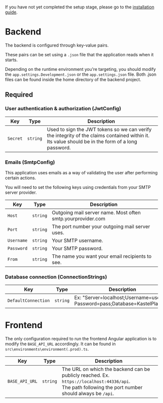 If you have not yet completed the setup stage, please go to the [installation guide](Installation.md).

# Backend
The backend is configured through key-value pairs. 

These pairs can be set using a `.json` file that the application reads when it starts.

Depending on the runtime environment you're targeting, you should modify the `app.settings.Development.json`
or the `app.settings.json` file. Both .json files can be found inside the home directory of the backend project.

## Required

### User authentication & authorization (JwtConfig)

| Key    | Type     | Description                                                                                  |
|--------|----------|----------------------------------------------------------------------------------------------|
|`Secret`| `string` | Used to sign the JWT tokens so we can verify the integrity of the claims contained within it.<br/>Its value should be in the form of a long password.|

### Emails (SmtpConfig)

This application uses emails as a way of validating the user after performing certain actions.

You will need to set the following keys using credentials from your SMTP server provider.

| Key        | Type     | Description                                                  |
|------------|----------|--------------------------------------------------------------|
|`Host`      | `string` | Outgoing mail server name. Most often smtp.yourprovider.com  |     
|`Port`      | `string` | The port number your outgoing mail server uses.              |
|`Username`  | `string` | Your SMTP username.                                          |
|`Password`  | `string` | Your SMTP password.                                          |
|`From`      | `string` | The name you want your email recipients to see.              |

### Database connection (ConnectionStrings)

| Key               | Type     | Description                                                                               |
|-------------------|----------|-------------------------------------------------------------------------------------------|
|`DefaultConnection`| `string` | Ex: "Server=localhost;Username=user; Password=pass;Database=KastelPlanner"                |

# Frontend

The only configuration required to run the frontend Angular application is to modify the `BASE_API_URL` accordingly. 
It can be found in `src\environments\environment(.prod).ts`.

| Key           | Type     | Description                                                                               |
|---------------|----------|-------------------------------------------------------------------------------------------|
|`BASE_API_URL` | `string` | The URL on which the backend can be publicly reached. Ex. `https://localhost:44336/api`.<br/> The path following the port number should always be `/api`.|